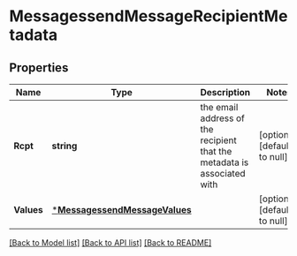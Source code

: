 # MessagessendMessageRecipientMetadata

## Properties
Name | Type | Description | Notes
------------ | ------------- | ------------- | -------------
**Rcpt** | **string** | the email address of the recipient that the metadata is associated with | [optional] [default to null]
**Values** | [***MessagessendMessageValues**](messagessend_message_values.md) |  | [optional] [default to null]

[[Back to Model list]](../README.md#documentation-for-models) [[Back to API list]](../README.md#documentation-for-api-endpoints) [[Back to README]](../README.md)


